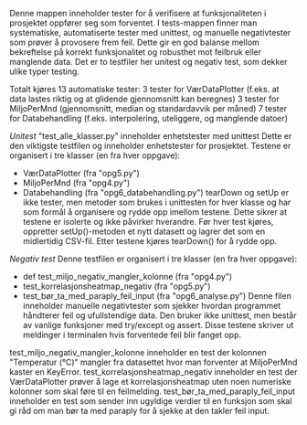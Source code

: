 Denne mappen inneholder tester for å verifisere at funksjonaliteten i prosjektet oppfører seg som forventet. 
I tests-mappen finner man systematiske, automatiserte tester med unittest, og manuelle negativtester som prøver å provosere frem feil. Dette gir en god balanse mellom bekreftelse på korrekt funksjonalitet og robusthet mot feilbruk eller manglende data.
Det er to testfiler her unitest og negativ test, som dekker ulike typer testing.

Totalt kjøres 13 automatiske tester:
3 tester for VærDataPlotter (f.eks. at data lastes riktig og at glidende gjennomsnitt kan beregnes)
3 tester for MiljoPerMnd (gjennomsnitt, median og standardavvik per måned)
7 tester for Databehandling (f.eks. interpolering, uteliggere, og manglende datoer)

*Unitest*
"test_alle_klasser.py" inneholder enhetstester med unittest
Dette er den viktigste testfilen og inneholder enhetstester for prosjektet. Testene er organisert i tre klasser (en fra hver oppgave):
- VærDataPlotter (fra "opg5.py")
- MiljoPerMnd (fra "opg4.py")
- Databehandling (fra "opg6_databehandling.py")
tearDown og setUp er ikke tester, men metoder som brukes i unittesten for hver klasse og har som formål å organisere og rydde opp imellom testene. Dette sikrer at testene er isolerte og ikke påvirker hverandre.
Før hver test kjøres, oppretter setUp()-metoden et nytt datasett og lagrer det som en midlertidig CSV-fil. Etter testene kjøres tearDown() for å rydde opp. 

*Negativ test* 
Denne testfilen er organisert i tre klasser (en fra hver oppgave):
- def test_miljo_negativ_mangler_kolonne (fra "opg4.py")
- test_korrelasjonsheatmap_negativ (fra "opg5.py")
- test_bør_ta_med_paraply_feil_input (fra "opg6_analyse.py")
Denne filen inneholder manuelle negativtester som sjekker hvordan programmet håndterer feil og ufullstendige data. Den bruker ikke unittest, men består av vanlige funksjoner med try/except og assert. Disse testene skriver ut meldinger i terminalen hvis forventede feil blir fanget opp.

test_miljo_negativ_mangler_kolonne inneholder en test der kolonnen "Temperatur (°C)" mangler fra datasettet  hvor man forventer at MiljoPerMnd kaster en KeyError.
test_korrelasjonsheatmap_negativ inneholder en test der VærDataPlotter prøver å lage et korrelasjonsheatmap uten noen numeriske kolonner som skal føre til en feilmelding.
test_bør_ta_med_paraply_feil_input inneholder en test som sender inn ugyldige verdier til en funksjon som skal gi råd om man bør ta med paraply for å sjekke at den takler feil input.